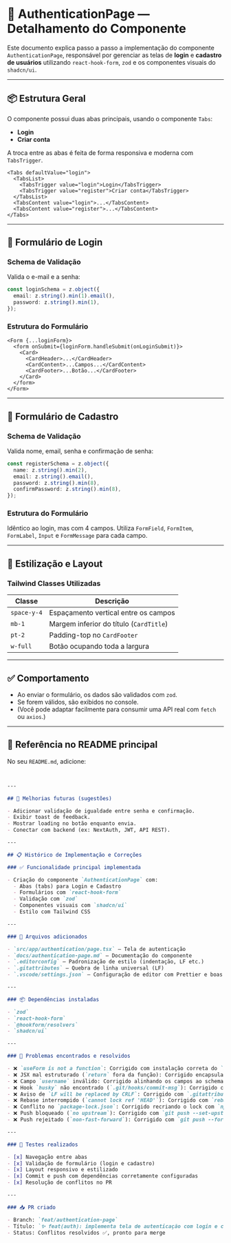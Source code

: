 # 🧾 AuthenticationPage — Detalhamento do Componente

Este documento explica passo a passo a implementação do componente `AuthenticationPage`, responsável por gerenciar as telas de **login** e **cadastro de usuários** utilizando `react-hook-form`, `zod` e os componentes visuais do `shadcn/ui`.

---

## 📦 Estrutura Geral

O componente possui duas abas principais, usando o componente `Tabs`:

- **Login**
- **Criar conta**

A troca entre as abas é feita de forma responsiva e moderna com `TabsTrigger`.

```tsx
<Tabs defaultValue="login">
  <TabsList>
    <TabsTrigger value="login">Login</TabsTrigger>
    <TabsTrigger value="register">Criar conta</TabsTrigger>
  </TabsList>
  <TabsContent value="login">...</TabsContent>
  <TabsContent value="register">...</TabsContent>
</Tabs>
```

---

## 🔐 Formulário de Login

### Schema de Validação

Valida o e-mail e a senha:

```ts
const loginSchema = z.object({
  email: z.string().min(1).email(),
  password: z.string().min(1),
});
```

### Estrutura do Formulário

```tsx
<Form {...loginForm}>
  <form onSubmit={loginForm.handleSubmit(onLoginSubmit)}>
    <Card>
      <CardHeader>...</CardHeader>
      <CardContent>...Campos...</CardContent>
      <CardFooter>...Botão...</CardFooter>
    </Card>
  </form>
</Form>
```

---

## 📝 Formulário de Cadastro

### Schema de Validação

Valida nome, email, senha e confirmação de senha:

```ts
const registerSchema = z.object({
  name: z.string().min(2),
  email: z.string().email(),
  password: z.string().min(8),
  confirmPassword: z.string().min(8),
});
```

### Estrutura do Formulário

Idêntico ao login, mas com 4 campos. Utiliza `FormField`, `FormItem`, `FormLabel`, `Input` e `FormMessage` para cada campo.

---

## 💅 Estilização e Layout

### Tailwind Classes Utilizadas

| Classe         | Descrição                                  |
|----------------|---------------------------------------------|
| `space-y-4`    | Espaçamento vertical entre os campos       |
| `mb-1`         | Margem inferior do título (`CardTitle`)    |
| `pt-2`         | Padding-top no `CardFooter`                |
| `w-full`       | Botão ocupando toda a largura              |

---

## ✅ Comportamento

- Ao enviar o formulário, os dados são validados com `zod`.
- Se forem válidos, são exibidos no console.
- (Você pode adaptar facilmente para consumir uma API real com `fetch` ou `axios`.)

---

## 📎 Referência no README principal

No seu `README.md`, adicione:

```md


---

## 🚀 Melhorias futuras (sugestões)

- Adicionar validação de igualdade entre senha e confirmação.
- Exibir toast de feedback.
- Mostrar loading no botão enquanto envia.
- Conectar com backend (ex: NextAuth, JWT, API REST).

---

## 📋 Histórico de Implementação e Correções

### ✅ Funcionalidade principal implementada

- Criação do componente `AuthenticationPage` com:
  - Abas (tabs) para Login e Cadastro
  - Formulários com `react-hook-form`
  - Validação com `zod`
  - Componentes visuais com `shadcn/ui`
  - Estilo com Tailwind CSS

---

### 📁 Arquivos adicionados

- `src/app/authentication/page.tsx` — Tela de autenticação
- `docs/authentication-page.md` — Documentação do componente
- `.editorconfig` — Padronização de estilo (indentação, LF etc.)
- `.gitattributes` — Quebra de linha universal (LF)
- `.vscode/settings.json` — Configuração de editor com Prettier e boas práticas

---

### 📦 Dependências instaladas

- `zod`
- `react-hook-form`
- `@hookform/resolvers`
- `shadcn/ui`

---

### 🐛 Problemas encontrados e resolvidos

- ❌ `useForm is not a function`: Corrigido com instalação correta do `react-hook-form`
- ❌ JSX mal estruturado (`return` fora da função): Corrigido encapsulando corretamente
- ❌ Campo `username` inválido: Corrigido alinhando os campos ao schema do `zod`
- ❌ Hook `husky` não encontrado (`.git/hooks/commit-msg`): Corrigido com `npx husky install`
- ❌ Aviso de `LF will be replaced by CRLF`: Corrigido com `.gitattributes` e configuração do Git
- ❌ Rebase interrompido (`cannot lock ref 'HEAD'`): Corrigido com `rebase --abort` e reexecução
- ❌ Conflito no `package-lock.json`: Corrigido recriando o lock com `npm install`
- ❌ Push bloqueado (`no upstream`): Corrigido com `git push --set-upstream origin feat/authentication-page`
- ❌ Push rejeitado (`non-fast-forward`): Corrigido com `git push --force-with-lease`

---

### 🧪 Testes realizados

- [x] Navegação entre abas
- [x] Validação de formulário (login e cadastro)
- [x] Layout responsivo e estilizado
- [x] Commit e push com dependências corretamente configuradas
- [x] Resolução de conflitos no PR

---

### 📥 PR criado

- Branch: `feat/authentication-page`
- Título: `✨ feat(auth): implementa tela de autenticação com login e cadastro`
- Status: Conflitos resolvidos ✅, pronto para merge

